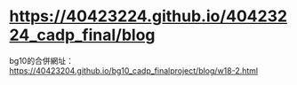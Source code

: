 # https://40423224.github.io/40423224_cadp_final/blog
bg10的合併網址：https://40423204.github.io/bg10_cadp_finalproject/blog/w18-2.html